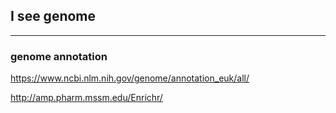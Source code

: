 ## I see genome

------

### genome annotation

  https://www.ncbi.nlm.nih.gov/genome/annotation_euk/all/
  
  http://amp.pharm.mssm.edu/Enrichr/
